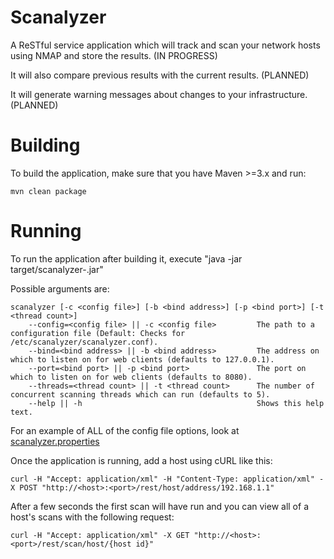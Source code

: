Scanalyzer
==========

A ReSTful service application which will track and scan your network hosts using NMAP and store the results. (IN PROGRESS)

It will also compare previous results with the current results. (PLANNED)

It will generate warning messages about changes to your infrastructure. (PLANNED)

# Building

To build the application, make sure that you have Maven >=3.x and run:

```
mvn clean package
```

# Running

To run the application after building it, execute "java -jar target/scanalyzer-<version>.jar"

Possible arguments are:

```
scanalyzer [-c <config file>] [-b <bind address>] [-p <bind port>] [-t <thread count>]
	--config=<config file> || -c <config file>         The path to a configuration file (Default: Checks for /etc/scanalyzer/scanalyzer.conf).
	--bind=<bind address> || -b <bind address>         The address on which to listen on for web clients (defaults to 127.0.0.1).
	--port=<bind port> || -p <bind port>               The port on which to listen on for web clients (defaults to 8080).
	--threads=<thread count> || -t <thread count>      The number of concurrent scanning threads which can run (defaults to 5).
	--help || -h                                       Shows this help text.
```

For an example of ALL of the config file options, look at [scanalyzer.properties](src/main/resources/scanalyzer.properties)


Once the application is running, add a host using cURL like this:

```
curl -H "Accept: application/xml" -H "Content-Type: application/xml" -X POST "http://<host>:<port>/rest/host/address/192.168.1.1"
```

After a few seconds the first scan will have run and you can view all of a host's scans with the following request:

```
curl -H "Accept: application/xml" -X GET "http://<host>:<port>/rest/scan/host/{host id}"
```
